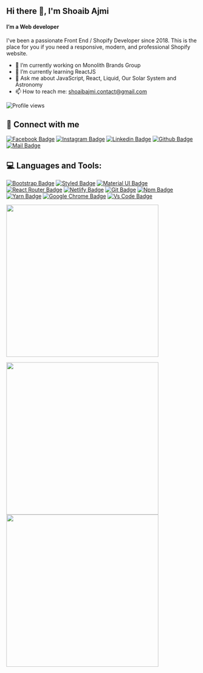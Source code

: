 ## Hi there 👋, I'm Shoaib Ajmi
#### I’m a Web developer

I've been a passionate Front End / Shopify Developer since 2018. This is the place for you if you need a responsive, modern, and professional Shopify website.


- 🔭 I’m currently working on Monolith Brands Group
- 🌱 I’m currently learning ReactJS
- 💬 Ask me about JavaScript, React, Liquid, Our Solar System and Astronomy
- 📫 How to reach me: shoaibajmi.contact@gmail.com


![Profile views](https://gpvc.arturio.dev/shoaibajmi) 

## 🚀 Connect with me

[![Facebook Badge](https://img.shields.io/badge/Facebook-1877F2?style=for-the-badge&logo=facebook&logoColor=white)](https://www.facebook.com/shoaibajmiofficial/)
[![Instagram Badge](https://img.shields.io/badge/Instagram-E4405F?style=for-the-badge&logo=instagram&logoColor=white)](https://www.instagram.com/shoaibajmiofficial/)
[![Linkedin Badge](https://img.shields.io/badge/LinkedIn-0077B5?style=for-the-badge&logo=linkedin&logoColor=white)](https://www.linkedin.com/in/shoaibajmi/)
[![Github Badge](https://img.shields.io/badge/GitHub-100000?style=for-the-badge&logo=github&logoColor=white)](https://github.com/shoaibajmi)
[![Mail Badge](https://img.shields.io/badge/Email-D14836?style=for-the-badge&logo=gmail&logoColor=white)](mailto:shoaibajmi.contact@gmail.com
)




## 💻 Languages and Tools:


[![Bootstrap Badge](https://img.shields.io/badge/Bootstrap-563D7C?style=for-the-badge&logo=bootstrap&logoColor=white)](https://github.com/shoaibajmi)
[![Styled Badge](https://img.shields.io/badge/styled--components-DB7093?style=for-the-badge&logo=styled-components&logoColor=white)](https://github.com/shoaibajmi)
[![Material UI Badge](https://img.shields.io/badge/Material--UI-0081CB?style=for-the-badge&logo=material-ui&logoColor=white)](https://github.com/shoaibajmi)
[![React Router Badge](https://img.shields.io/badge/React_Router-CA4245?style=for-the-badge&logo=react-router&logoColor=white)](https://github.com/shoaibajmi)
[![Netlify Badge](https://img.shields.io/badge/Netlify-00C7B7?style=for-the-badge&logo=netlify&logoColor=white)](https://github.com/shoaibajmi)
[![Git Badge](https://img.shields.io/badge/git-f34f29?style=for-the-badge&logo=git&logoColor=white)](https://github.com/shoaibajmi)
[![Npm Badge](https://img.shields.io/badge/npm-d7141a?style=for-the-badge&logo=npm&logoColor=white)](https://github.com/shoaibajmi)
[![Yarn Badge](https://img.shields.io/badge/yarn-0078D6?style=for-the-badge&logo=yarn&logoColor=white)](https://github.com/shoaibajmi)
[![Google Chrome Badge](https://img.shields.io/badge/google_chrome-556532?style=for-the-badge&logo=googlechrome&logoColor=white)](https://github.com/shoaibajmi)
[![Vs Code Badge](https://img.shields.io/badge/Visual_Studio_Code-0078D6?style=for-the-badge&logo=visualstudiocode&logoColor=white)](https://github.com/shoaibajmi)



<p>
  <img width="400px" src="https://github-readme-stats.vercel.app/api/top-langs/?username=srhimel&hide=TeX&layout=compact&theme=radical&hide_border=true&bg_color=1F222E" />
</p>

<p>
  <img width="400px" src="https://github-readme-stats.vercel.app/api?username=srhimel&count_private=true&show_icons=true&theme=material-palenight&hide_border=true&bg_color=1F222E" />
  <img width="400px" src="https://github-readme-streak-stats.herokuapp.com?user=srhimel&theme=material-palenight&hide_border=true&fire=C77800&ring=7C2AE8&background=1F222E" />
</p>
